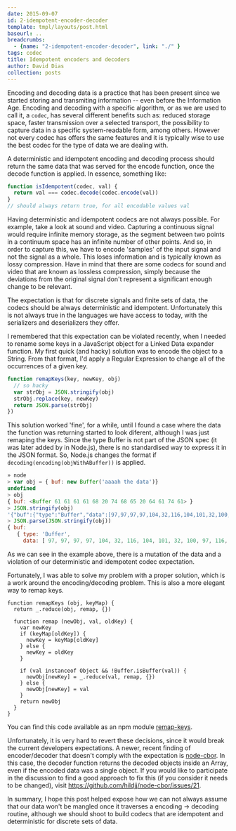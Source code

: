 ```yaml
---
date: 2015-09-07
id: 2-idempotent-encoder-decoder
template: tmpl/layouts/post.html
baseurl: ..
breadcrumbs:
  - {name: "2-idempotent-encoder-decoder", link: "./" }
tags: codec
title: Idempotent encoders and decoders
author: David Dias
collection: posts
---
```


Encoding and decoding data is a practice that has been present since we started storing and transmiting information -- even before the Information Age. Encoding and decoding with a specific algorithm, or as we are used to call it, a `codec`, has several different benefits such as: reduced storage space, faster transmission over a selected transport, the possibility to capture data in a specific system-readable form, among others. However not every codec has offers the same features and it is typically wise to use the best codec for the type of data we are dealing with.

A deterministic and idempotent encoding and decoding process should return the same data that was served for the encode function, once the decode function is applied. In essence, something like:

```JavaScript
function isIdempotent(codec, val) {
  return val === codec.decode(codec.encode(val))
}
// should always return true, for all encodable values val
```

Having deterministic and idempotent codecs are not always possible. For example, take a look at sound and video. Capturing a continuous signal would require infinite memory storage, as the segment between two points in a continuum space has an infinite number of other points. And so, in order to capture this, we have to encode 'samples' of the input signal and not the signal as a whole. This loses information and is typically known as lossy compression. Have in mind that there are some codecs for sound and video that are known as lossless compression, simply because the deviations from the original signal don't represent a significant enough change to be relevant.

The expectation is that for discrete signals and finite sets of data, the codecs should be always deterministic and idempotent. Unfortunately this is not always true in the languages we have access to today, with the serializers and deserializers they offer.

I remembered that this expectation can be violated recently, when I needed to rename some keys in a JavaScript object for a Linked Data expander function. My first quick (and hacky) solution was to encode the object to a String. From that format, I'd apply a Regular Expression to change all of the occurrences of a given key.

```JavaScript
function remapKeys(key, newKey, obj)
  // so hacky
  var strObj = JSON.stringify(obj)
  strObj.replace(key, newKey)
  return JSON.parse(strObj)
})
```

This solution worked 'fine', for a while, until I found a case where the data the function was returning started to look diferent, although I was just remaping the keys. Since the type Buffer is not part of the JSON spec (it was later added by in Node.js), there is no standardised way to express it in the JSON format. So, Node.js changes the format if `decoding(encoding(objWithABuffer))` is applied.

```JavaScript
» node
> var obj = { buf: new Buffer('aaaah the data')}
undefined
> obj
{ buf: <Buffer 61 61 61 61 68 20 74 68 65 20 64 61 74 61> }
> JSON.stringify(obj)
'{"buf":{"type":"Buffer","data":[97,97,97,97,104,32,116,104,101,32,100,97,116,97]}}'
> JSON.parse(JSON.stringify(obj))
{ buf:
   { type: 'Buffer',
     data: [ 97, 97, 97, 97, 104, 32, 116, 104, 101, 32, 100, 97, 116, 97 ] } }
```

As we can see in the example above, there is a mutation of the data and a violation of our deterministic and idempotent codec expectation.

Fortunately, I was able to solve my problem with a proper solution, which is a work around the encoding/decoding problem. This is also a more elegant way to remap keys.

```
function remapKeys (obj, keyMap) {
  return _.reduce(obj, remap, {})

  function remap (newObj, val, oldKey) {
    var newKey
    if (keyMap[oldKey]) {
      newKey = keyMap[oldKey]
    } else {
      newKey = oldKey
    }

    if (val instanceof Object && !Buffer.isBuffer(val)) {
      newObj[newKey] = _.reduce(val, remap, {})
    } else {
      newObj[newKey] = val
    }
    return newObj
  }
}
```

You can find this code available as an npm module [remap-keys](https://www.npmjs.com/package/remap-keys).

Unfortunately, it is very hard to revert these decisions, since it would break the current developers expectations. A newer, recent finding of encoder/decoder that doesn't comply with the expectation is [node-cbor](https://www.npmjs.com/package/cbor). In this case, the decoder function returns the decoded objects inside an Array, even if the encoded data was a single object. If you would like to participate in the discussion to find a good approach to fix this (if you consider it needs to be changed), visit https://github.com/hildjj/node-cbor/issues/21.

In summary, I hope this post helped expose how we can not always assume that our data won't be mangled once it traverses a encoding -> decoding routine, although we should shoot to build codecs that are idempotent and deterministic for discrete sets of data.

